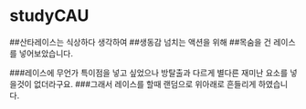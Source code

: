 # studyCAU


##산타레이스는 식상하다 생각하여
##생동감 넘치는 액션을 위해 
##목숨을 건 레이스를 넣어보았습니다.

###레이스에 무언가 특이점을 넣고 싶었으나 방탈출과 다르게 별다른 재미난 요소를 넣을것이 없더라구요.
###그래서 레이스를 할때 랜덤으로 위아래로 흔들리게 하였습니다. 

